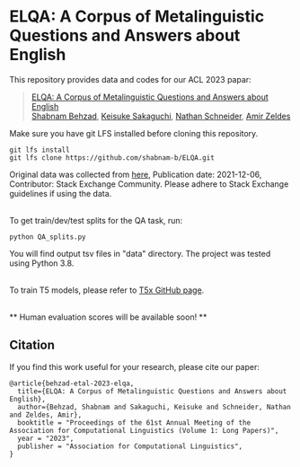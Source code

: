 # ELQA: A Corpus of Metalinguistic Questions and Answers about English


This repository provides data and codes for our ACL 2023 papar:

> [ELQA: A Corpus of Metalinguistic Questions and Answers about English](https://arxiv.org/abs/2205.00395) <br>
> [Shabnam Behzad](https://shabnam-b.github.io/), [Keisuke Sakaguchi](https://keisuke-sakaguchi.github.io/), [Nathan Schneider](https://people.cs.georgetown.edu/nschneid/), [Amir Zeldes](https://corpling.uis.georgetown.edu/amir/) <br>


Make sure you have git LFS installed before cloning this repository.
```shell script
git lfs install
git lfs clone https://github.com/shabnam-b/ELQA.git
```

Original data was collected from [here](https://archive.org/details/stackexchange), Publication date: 2021-12-06, Contributor: Stack Exchange Community. Please adhere to Stack Exchange guidelines if using the data. <br><br>


To get train/dev/test splits for the QA task, run:
```shell script
python QA_splits.py
```
You will find output tsv files in "data" directory. The project was tested using Python 3.8. <br> <br>

To train T5 models, please refer to [T5x GitHub page](https://github.com/google-research/t5x#training). <br><br>

** Human evaluation scores will be available soon! ** <br>

## Citation
If you find this work useful for your research, please cite our paper:

```
@article{behzad-etal-2023-elqa,
  title={ELQA: A Corpus of Metalinguistic Questions and Answers about English},
  author={Behzad, Shabnam and Sakaguchi, Keisuke and Schneider, Nathan and Zeldes, Amir},
  booktitle = "Proceedings of the 61st Annual Meeting of the Association for Computational Linguistics (Volume 1: Long Papers)",
  year = "2023",
  publisher = "Association for Computational Linguistics",
}
```

